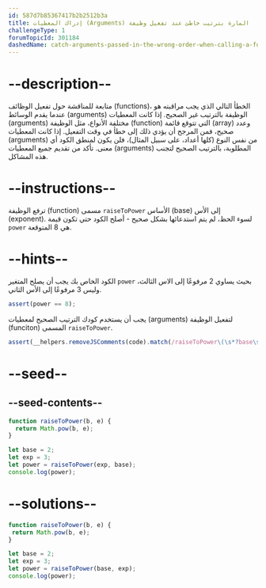 ```yaml
---
id: 587d7b85367417b2b2512b3a
title: إدراك المعطيات (Arguments) المارة بترتيب خاطئ عند تفعيل وظيفة
challengeType: 1
forumTopicId: 301184
dashedName: catch-arguments-passed-in-the-wrong-order-when-calling-a-function
---
```


# --description--

متابعة للمناقشة حول تفعيل الوظائف (functions)، الخطأ التالي الذي يجب مراقبته هو عندما يقدم الوسائط (arguments) الوظيفة بالترتيب غير الصحيح. إذا كانت المعطيات (arguments) مختلفة الأنواع، مثل الوظيفة (function) التي تتوقع قائمة (array) وعدد صحيح، فمن المرجح أن يؤدي ذلك إلى خطأ في وقت التفعيل. إذا كانت المعطيات (arguments) من نفس النوع (كلها أعداد، على سبيل المثال)، فلن يكون لمنطق الكود أي معنى. تأكد من تقديم جميع المعطيات (arguments) المطلوبة، بالترتيب الصحيح لتجنب هذه المشاكل.

# --instructions--

ترفع الوظيفة (function) مسمى `raiseToPower` الأساس (base) إلى الأس (exponent). لسوء الحظ، لم يتم استدعائها بشكل صحيح - أصلح الكود حتي تكون قيمة `power` هي 8 المتوقعة.

# --hints--

الكود الخاص بك يجب أن يصلح المتغير `power` بحيث يساوي 2 مرفوعًا إلى الاس الثالث، وليس 3 مرفوعًا إلى الأس الثاني.

```js
assert(power == 8);
```

يجب أن يستخدم كودك الترتيب الصحيح لمعطيات (arguments) لتفعيل الوظيفة (funciton) المسمى `raiseToPower`.

```js
assert(__helpers.removeJSComments(code).match(/raiseToPower\(\s*?base\s*?,\s*?exp\s*?\);/g));
```

# --seed--

## --seed-contents--

```js
function raiseToPower(b, e) {
  return Math.pow(b, e);
}

let base = 2;
let exp = 3;
let power = raiseToPower(exp, base);
console.log(power);
```

# --solutions--

```js
function raiseToPower(b, e) {
 return Math.pow(b, e);
}

let base = 2;
let exp = 3;
let power = raiseToPower(base, exp);
console.log(power);
```
